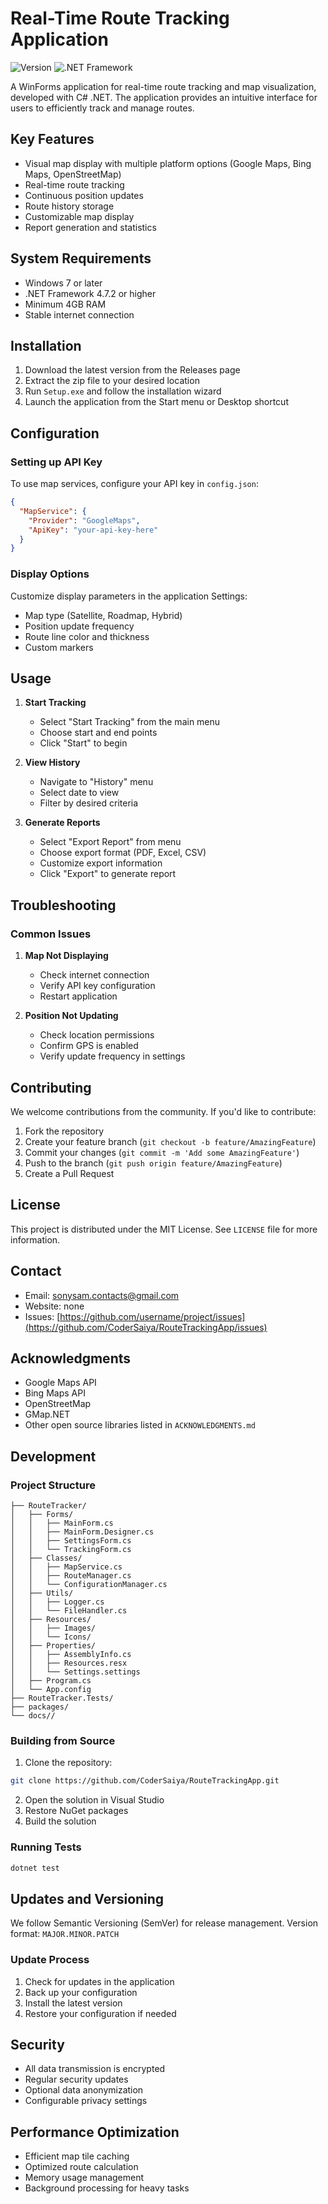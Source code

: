 # Real-Time Route Tracking Application
![Version](https://img.shields.io/badge/version-1.0.0-blue.svg)
![.NET Framework](https://img.shields.io/badge/.NET%20Framework-4.7.2-brightgreen.svg)

A WinForms application for real-time route tracking and map visualization, developed with C# .NET. The application provides an intuitive interface for users to efficiently track and manage routes.

## Key Features

- Visual map display with multiple platform options (Google Maps, Bing Maps, OpenStreetMap)
- Real-time route tracking
- Continuous position updates
- Route history storage
- Customizable map display
- Report generation and statistics

## System Requirements

- Windows 7 or later
- .NET Framework 4.7.2 or higher
- Minimum 4GB RAM
- Stable internet connection

## Installation

1. Download the latest version from the Releases page
2. Extract the zip file to your desired location
3. Run `Setup.exe` and follow the installation wizard
4. Launch the application from the Start menu or Desktop shortcut

## Configuration

### Setting up API Key

To use map services, configure your API key in `config.json`:

```json
{
  "MapService": {
    "Provider": "GoogleMaps",
    "ApiKey": "your-api-key-here"
  }
}
```

### Display Options

Customize display parameters in the application Settings:
- Map type (Satellite, Roadmap, Hybrid)
- Position update frequency
- Route line color and thickness
- Custom markers

## Usage

1. **Start Tracking**
   - Select "Start Tracking" from the main menu
   - Choose start and end points
   - Click "Start" to begin

2. **View History**
   - Navigate to "History" menu
   - Select date to view
   - Filter by desired criteria

3. **Generate Reports**
   - Select "Export Report" from menu
   - Choose export format (PDF, Excel, CSV)
   - Customize export information
   - Click "Export" to generate report

## Troubleshooting

### Common Issues

1. **Map Not Displaying**
   - Check internet connection
   - Verify API key configuration
   - Restart application

2. **Position Not Updating**
   - Check location permissions
   - Confirm GPS is enabled
   - Verify update frequency in settings

## Contributing

We welcome contributions from the community. If you'd like to contribute:

1. Fork the repository
2. Create your feature branch (`git checkout -b feature/AmazingFeature`)
3. Commit your changes (`git commit -m 'Add some AmazingFeature'`)
4. Push to the branch (`git push origin feature/AmazingFeature`)
5. Create a Pull Request

## License

This project is distributed under the MIT License. See `LICENSE` file for more information.

## Contact

- Email: sonysam.contacts@gmail.com
- Website: none
- Issues: [https://github.com/username/project/issues](https://github.com/CoderSaiya/RouteTrackingApp/issues)

## Acknowledgments

- Google Maps API
- Bing Maps API
- OpenStreetMap
- GMap.NET
- Other open source libraries listed in `ACKNOWLEDGMENTS.md`

## Development

### Project Structure

```
├── RouteTracker/
│   ├── Forms/
│   │   ├── MainForm.cs
│   │   ├── MainForm.Designer.cs
│   │   ├── SettingsForm.cs
│   │   └── TrackingForm.cs
│   ├── Classes/
│   │   ├── MapService.cs
│   │   ├── RouteManager.cs
│   │   └── ConfigurationManager.cs
│   ├── Utils/
│   │   ├── Logger.cs
│   │   └── FileHandler.cs
│   ├── Resources/
│   │   ├── Images/
│   │   └── Icons/
│   ├── Properties/
│   │   ├── AssemblyInfo.cs
│   │   ├── Resources.resx
│   │   └── Settings.settings
│   ├── Program.cs
│   └── App.config
├── RouteTracker.Tests/
├── packages/
└── docs//
```

### Building from Source

1. Clone the repository:
```bash
git clone https://github.com/CoderSaiya/RouteTrackingApp.git
```

2. Open the solution in Visual Studio
3. Restore NuGet packages
4. Build the solution

### Running Tests

```bash
dotnet test
```

## Updates and Versioning

We follow Semantic Versioning (SemVer) for release management. Version format: `MAJOR.MINOR.PATCH`

### Update Process
1. Check for updates in the application
2. Back up your configuration
3. Install the latest version
4. Restore your configuration if needed

## Security

- All data transmission is encrypted
- Regular security updates
- Optional data anonymization
- Configurable privacy settings

## Performance Optimization

- Efficient map tile caching
- Optimized route calculation
- Memory usage management
- Background processing for heavy tasks
